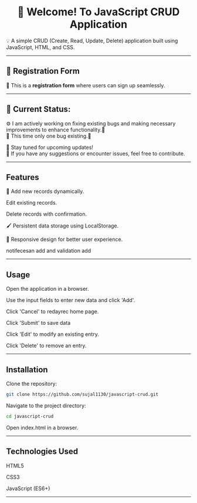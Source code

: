 <h1 align="center">👋 Welcome! To JavaScript CRUD Application</h1>
💡 A simple CRUD (Create, Read, Update, Delete) application built using JavaScript, HTML, and CSS.

---

## 📝 Registration Form  
📌 This is a **registration form** where users can sign up seamlessly.

---

## 🚧 **Current Status:**  
⚙️ I am actively working on fixing existing bugs and making necessary improvements to enhance functionality.🔧  
🔧 This time only one bug existing.🔧  

🔹 Stay tuned for upcoming updates!  
🔹 If you have any suggestions or encounter issues, feel free to contribute.  

---

## Features

🚀 Add new records dynamically.

Edit existing records.

Delete records with confirmation.

🖌️ Persistent data storage using LocalStorage.

🎨 Responsive design for better user experience.

notifecesan add and validation add 

--- 

## Usage

Open the application in a browser.

Use the input fields to enter new data and click 'Add'.

Click 'Cancel' to redayrec home page.

Click 'Submit' to save data

Click 'Edit' to modify an existing entry.

Click 'Delete' to remove an entry.

---

## Installation

Clone the repository:

```bash
git clone https://github.com/sujal1130/javascript-crud.git
```

Navigate to the project directory:

```bash
cd javascript-crud
```

Open index.html in a browser.

---

## Technologies Used

HTML5

CSS3

JavaScript (ES6+)

---


